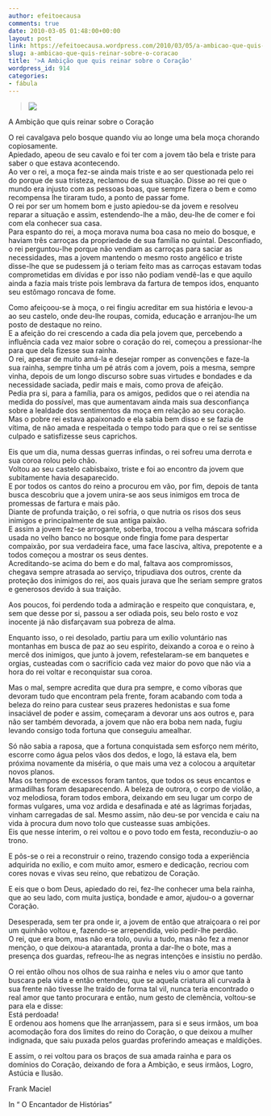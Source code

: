 ```yaml
---
author: efeitoecausa
comments: true
date: 2010-03-05 01:48:00+00:00
layout: post
link: https://efeitoecausa.wordpress.com/2010/03/05/a-ambicao-que-quis-reinar-sobre-o-coracao/
slug: a-ambicao-que-quis-reinar-sobre-o-coracao
title: '>A Ambição que quis reinar sobre o Coração'
wordpress_id: 914
categories:
- fábula
---
```


>[![](http://www.floripanews.com.br/system/image/hipocrita.jpg)](http://www.floripanews.com.br/system/image/hipocrita.jpg)  


A Ambição que quis reinar sobre o Coração  
  
O rei cavalgava pelo bosque quando viu ao longe uma bela moça chorando copiosamente.  
Apiedado, apeou de seu cavalo e foi ter com a jovem tão bela e triste para saber o que estava acontecendo.  
Ao ver o rei, a moça fez-se ainda mais triste e ao ser questionada pelo rei do porque de sua tristeza, reclamou de sua situação. Disse ao rei que o mundo era injusto com as pessoas boas, que sempre fizera o bem e como recompensa lhe tiraram tudo, a ponto de passar fome.  
O rei por ser um homem bom e justo apiedou-se da jovem e resolveu reparar a situação e assim, estendendo-lhe a mão, deu-lhe de comer e foi com ela conhecer sua casa.  
Para espanto do rei, a moça morava numa boa casa no meio do bosque, e haviam três carroças da propriedade de sua família no quintal. Desconfiado, o rei perguntou-lhe porque não vendiam as carroças para saciar as necessidades, mas a jovem mantendo  o mesmo rosto angélico e triste disse-lhe que se pudessem já o teriam feito mas as carroças estavam todas comprometidas em dívidas e por isso não podiam vendê-las e que aquilo ainda a fazia mais triste pois lembrava da fartura de tempos idos, enquanto seu estômago roncava de fome.  
  
Como afeiçoou-se à moça, o rei fingiu acreditar em sua história e levou-a ao seu castelo, onde deu-lhe roupas, comida, educação e arranjou-lhe um posto de destaque no reino.  
E a afeição do rei crescendo a cada dia pela jovem que, percebendo a influência cada vez maior sobre o coração do rei, começou a pressionar-lhe para que dela fizesse sua rainha.  
O rei, apesar de muito amá-la e desejar romper as convenções e faze-la sua rainha, sempre tinha um pé atrás com a jovem, pois a mesma, sempre vinha, depois de um longo discurso sobre suas virtudes e bondades e da necessidade saciada, pedir mais e mais, como prova de afeição.  
Pedia pra si, para a família, para os amigos, pedidos que o rei atendia na medida do possível, mas que aumentavam ainda mais sua desconfiança sobre a lealdade dos sentimentos da moça em relação ao seu coração.  
Mas o pobre rei estava apaixonado e ela sabia bem disso e se fazia de vítima, de não amada e respeitada o tempo todo para que o rei se sentisse culpado e satisfizesse seus caprichos.  
  
Eis que um dia, numa dessas guerras infindas, o rei sofreu uma derrota e sua coroa rolou pelo chão.  
Voltou ao seu castelo cabisbaixo, triste e foi ao encontro da jovem que subitamente havia desaparecido.  
E por todos os cantos do reino a procurou em vão, por fim, depois de tanta busca descobriu que a jovem unira-se aos seus inimigos em troca de promessas de fartura e mais pão.  
Diante de profunda traição, o rei sofria, o que nutria os risos dos seus inimigos e principalmente de sua antiga paixão.  
E assim a jovem fez-se arrogante, soberba, trocou a velha máscara sofrida usada no velho banco no bosque onde fingia fome para despertar compaixão, por sua verdadeira face, uma face lasciva, altiva, prepotente e a todos começou a mostrar os seus dentes.  
Acreditando-se acima do bem e do mal, faltava aos compromissos, chegava sempre atrasada ao serviço, tripudiava dos outros, crente da proteção dos inimigos do rei, aos quais jurava que lhe seriam sempre gratos e generosos devido à sua traição.  
  
Aos poucos, foi perdendo toda a admiração e respeito que conquistara, e, sem que desse por si, passou a ser odiada pois, seu belo rosto e voz inocente já não disfarçavam sua pobreza de alma.  
  
Enquanto isso, o rei desolado, partiu para um exílio voluntário nas montanhas em busca de paz ao seu espírito, deixando a coroa e o reino à mercê dos inimigos, que junto à jovem, refestelaram-se em banquetes e orgias, custeadas com o sacrifício cada vez maior do povo que não via a hora do rei voltar e reconquistar sua coroa.  
  
Mas o mal, sempre acredita que dura pra sempre, e como  víboras que devoram tudo que encontram pela frente, foram acabando com toda a beleza do reino para custear seus prazeres hedonistas e sua fome insaciável de poder e assim, começaram a devorar uns aos outros e, para não ser também devorada, a jovem que não era boba nem nada, fugiu levando consigo toda fortuna que conseguiu amealhar.  
  
Só não sabia a raposa, que a fortuna conquistada sem esforço nem mérito, escorre como água pelos vãos dos dedos, e logo, lá estava ela, bem próxima novamente da miséria, o que mais uma vez a colocou a arquitetar novos planos.  
Mas os tempos de excessos foram tantos, que todos os seus encantos e armadilhas foram desaparecendo. A beleza de outrora, o corpo de violão, a voz melodiosa, foram todos embora, deixando em seu lugar um corpo de formas vulgares, uma voz ardida e desafinada e até as lágrimas forjadas, vinham carregadas de sal. Mesmo assim, não deu-se por vencida e caiu na vida à procura dum novo tolo que custeasse suas ambições.  
Eis que nesse ínterim, o rei voltou e o povo todo em festa, reconduziu-o ao trono.  
  
E pôs-se o rei a reconstruir o reino, trazendo consigo toda a experiência adquirida no exílio, e com muito amor, esmero e dedicação, recriou com cores novas e vivas seu reino, que rebatizou de Coração.  
  
E eis que o bom Deus, apiedado do rei, fez-lhe conhecer uma bela rainha, que ao seu lado, com muita justiça, bondade e amor, ajudou-o a governar Coração.  
  
Desesperada, sem ter pra onde ir, a jovem de então que atraiçoara o rei por um quinhão voltou e, fazendo-se arrependida, veio pedir-lhe perdão.  
O rei, que era bom, mas não era tolo, ouviu a tudo, mas não fez a menor menção, o que deixou-a atarantada, pronta a dar-lhe o bote, mas a presença dos guardas, refreou-lhe as negras intenções e insistiu no perdão.  
  
O rei então olhou nos olhos de sua rainha e neles viu o amor que tanto buscara pela vida e então entendeu, que se aquela criatura ali curvada à sua frente não tivesse lhe traído de forma tal vil, nunca teria encontrado o real amor que tanto procurara e então, num gesto de clemência, voltou-se para ela e disse:  
Está perdoada!  
E ordenou aos homens que lhe arranjassem, para si e seus irmãos, um boa acomodação fora dos limites do reino do Coração, o que deixou a mulher indignada, que saiu puxada pelos guardas proferindo ameaças e maldições.  
  
E assim, o rei voltou para os braços de sua amada rainha e para os domínios do Coração, deixando de fora a Ambição, e seus  irmãos, Logro, Astúcia e Ilusão.  
  
Frank Maciel  
  
In “ O Encantador de Histórias”

